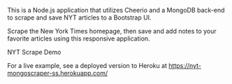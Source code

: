
This is a Node.js application that utilizes Cheerio and a MongoDB back-end to scrape and save NYT articles to a Bootstrap UI.

Scrape the New York Times homepage, then save and add notes to your favorite articles using this responsive application.

NYT Scrape Demo

For a live example, see a deployed version to Heroku at https://nyt-mongoscraper-ss.herokuapp.com/
